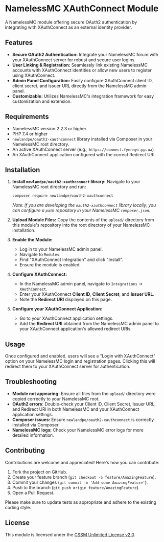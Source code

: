 # NamelessMC XAuthConnect Module

A NamelessMC module offering secure OAuth2 authentication by integrating with XAuthConnect as an external identity provider.

## Features

*   **Secure OAuth2 Authentication:** Integrate your NamelessMC forum with your XAuthConnect server for robust and secure user logins.
*   **User Linking & Registration:** Seamlessly link existing NamelessMC accounts with XAuthConnect identities or allow new users to register using XAuthConnect.
*   **Admin Panel Configuration:** Easily configure XAuthConnect client ID, client secret, and issuer URL directly from the NamelessMC admin panel.
*   **Customizable:** Utilizes NamelessMC's integration framework for easy customization and extension.

## Requirements

*   NamelessMC version 2.2.3 or higher
*   PHP 7.4 or higher
*   `newlandpe/oauth2-xauthconnect` library installed via Composer in your NamelessMC root directory.
*   An active XAuthConnect server (e.g., `https://connect.fyennyi.pp.ua`)
*   An XAuthConnect application configured with the correct Redirect URI.

## Installation

1.  **Install `newlandpe/oauth2-xauthconnect` library:**
    Navigate to your NamelessMC root directory and run:
    ```bash
    composer require newlandpe/oauth2-xauthconnect
    ```
    *Note: If you are developing the `oauth2-xauthconnect` library locally, you can configure a `path` repository in your NamelessMC `composer.json`.*

2.  **Upload Module Files:**
    Copy the contents of the `upload/` directory from this module's repository into the root directory of your NamelessMC installation.

3.  **Enable the Module:**
    *   Log in to your NamelessMC admin panel.
    *   Navigate to `Modules`.
    *   Find "XAuthConnect Integration" and click "Install".
    *   Ensure the module is enabled.

4.  **Configure XAuthConnect:**
    *   In the NamelessMC admin panel, navigate to `Integrations` -> `XAuthConnect`.
    *   Enter your XAuthConnect **Client ID**, **Client Secret**, and **Issuer URL**.
    *   Note the **Redirect URI** displayed on this page.

5.  **Configure your XAuthConnect Application:**
    *   Go to your XAuthConnect application settings.
    *   Add the **Redirect URI** obtained from the NamelessMC admin panel to your XAuthConnect application's allowed redirect URIs.

## Usage

Once configured and enabled, users will see a "Login with XAuthConnect" option on your NamelessMC login and registration pages. Clicking this will redirect them to your XAuthConnect server for authentication.

## Troubleshooting

*   **Module not appearing:** Ensure all files from the `upload/` directory were copied correctly to your NamelessMC root.
*   **OAuth2 errors:** Double-check your Client ID, Client Secret, Issuer URL, and Redirect URI in both NamelessMC and your XAuthConnect application settings.
*   **Composer issues:** Ensure `newlandpe/oauth2-xauthconnect` is correctly installed via Composer.
*   **NamelessMC logs:** Check your NamelessMC error logs for more detailed information.

## Contributing

Contributions are welcome and appreciated! Here's how you can contribute:

1. Fork the project on GitHub.
2. Create your feature branch (`git checkout -b feature/AmazingFeature`).
3. Commit your changes (`git commit -m 'Add some AmazingFeature'`).
4. Push to the branch (`git push origin feature/AmazingFeature`).
5. Open a Pull Request.

Please make sure to update tests as appropriate and adhere to the existing coding style.

## License

This module is licensed under the [CSSM Unlimited License v2.0](LICENSE).
